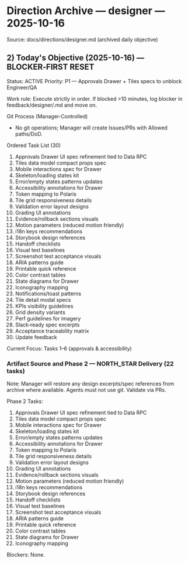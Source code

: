 # Direction Archive — designer — 2025-10-16

Source: docs/directions/designer.md (archived daily objective)

## 2) Today's Objective (2025-10-16) — BLOCKER‑FIRST RESET

Status: ACTIVE
Priority: P1 — Approvals Drawer + Tiles specs to unblock Engineer/QA

Work rule: Execute strictly in order. If blocked >10 minutes, log blocker in feedback/designer/<today>.md and move on.

Git Process (Manager‑Controlled)
- No git operations; Manager will create Issues/PRs with Allowed paths/DoD.

Ordered Task List (30)
1) Approvals Drawer UI spec refinement tied to Data RPC
2) Tiles data model compact props spec
3) Mobile interactions spec for Drawer
4) Skeleton/loading states kit
5) Error/empty states patterns updates
6) Accessibility annotations for Drawer
7) Token mapping to Polaris
8) Tile grid responsiveness details
9) Validation error layout designs
10) Grading UI annotations
11) Evidence/rollback sections visuals
12) Motion parameters (reduced motion friendly)
13) i18n keys recommendations
14) Storybook design references
15) Handoff checklists
16) Visual test baselines
17) Screenshot test acceptance visuals
18) ARIA patterns guide
19) Printable quick reference
20) Color contrast tables
21) State diagrams for Drawer
22) Iconography mapping
23) Notifications/toast patterns
24) Tile detail modal specs
25) KPIs visibility guidelines
26) Grid density variants
27) Perf guidelines for imagery
28) Slack‑ready spec excerpts
29) Acceptance traceability matrix
30) Update feedback

Current Focus: Tasks 1–6 (approvals & accessibility)

### Artifact Source and Phase 2 — NORTH_STAR Delivery (22 tasks)
Note: Manager will restore any design excerpts/spec references from archive where available. Agents must not use git. Validate via PRs.

Phase 2 Tasks:
1) Approvals Drawer UI spec refinement tied to Data RPC
2) Tiles data model compact props spec
3) Mobile interactions spec for Drawer
4) Skeleton/loading states kit
5) Error/empty states patterns updates
6) Accessibility annotations for Drawer
7) Token mapping to Polaris
8) Tile grid responsiveness details
9) Validation error layout designs
10) Grading UI annotations
11) Evidence/rollback sections visuals
12) Motion parameters (reduced motion friendly)
13) i18n keys recommendations
14) Storybook design references
15) Handoff checklists
16) Visual test baselines
17) Screenshot test acceptance visuals
18) ARIA patterns guide
19) Printable quick reference
20) Color contrast tables
21) State diagrams for Drawer
22) Iconography mapping

Blockers: None.

